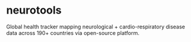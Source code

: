 # neurotools
Global health tracker mapping neurological + cardio-respiratory disease data across 190+ countries via open-source platform.
